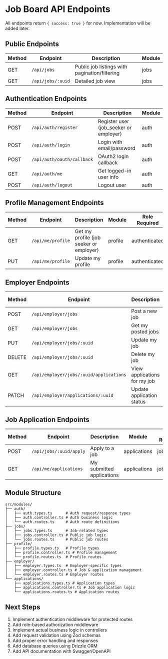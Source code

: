 # Job Board API Endpoints

All endpoints return `{ success: true }` for now. Implementation will be added later.

## Public Endpoints

| Method | Endpoint          | Description                                   | Module |
| ------ | ----------------- | --------------------------------------------- | ------ |
| GET    | `/api/jobs`       | Public job listings with pagination/filtering | jobs   |
| GET    | `/api/jobs/:uuid` | Detailed job view                             | jobs   |

## Authentication Endpoints

| Method | Endpoint                   | Description                            | Module |
| ------ | -------------------------- | -------------------------------------- | ------ |
| POST   | `/api/auth/register`       | Register user (job_seeker or employer) | auth   |
| POST   | `/api/auth/login`          | Login with email/password              | auth   |
| POST   | `/api/auth/oauth/callback` | OAuth2 login callback                  | auth   |
| GET    | `/api/auth/me`             | Get logged-in user info                | auth   |
| POST   | `/api/auth/logout`         | Logout user                            | auth   |

## Profile Management Endpoints

| Method | Endpoint          | Description                             | Module  | Role Required |
| ------ | ----------------- | --------------------------------------- | ------- | ------------- |
| GET    | `/api/me/profile` | Get my profile (job seeker or employer) | profile | authenticated |
| PUT    | `/api/me/profile` | Update my profile                       | profile | authenticated |

## Employer Endpoints

| Method | Endpoint                                | Description                  | Module   | Role Required |
| ------ | --------------------------------------- | ---------------------------- | -------- | ------------- |
| POST   | `/api/employer/jobs`                    | Post a new job               | employer | employer      |
| GET    | `/api/employer/jobs`                    | Get my posted jobs           | employer | employer      |
| PUT    | `/api/employer/jobs/:uuid`              | Update my job                | employer | employer      |
| DELETE | `/api/employer/jobs/:uuid`              | Delete my job                | employer | employer      |
| GET    | `/api/employer/jobs/:uuid/applications` | View applications for my job | employer | employer      |
| PATCH  | `/api/employer/applications/:uuid`      | Update application status    | employer | employer      |

## Job Application Endpoints

| Method | Endpoint                | Description               | Module       | Role Required |
| ------ | ----------------------- | ------------------------- | ------------ | ------------- |
| POST   | `/api/jobs/:uuid/apply` | Apply to a job            | applications | job_seeker    |
| GET    | `/api/me/applications`  | My submitted applications | applications | job_seeker    |

## Module Structure

```text
src/modules/
├── auth/
│   ├── auth.types.ts      # Auth request/response types
│   ├── auth.controller.ts # Auth business logic
│   └── auth.routes.ts     # Auth route definitions
├── jobs/
│   ├── jobs.types.ts      # Job-related types
│   ├── jobs.controller.ts # Public job logic
│   └── jobs.routes.ts     # Public job routes
├── profile/
│   ├── profile.types.ts   # Profile types
│   ├── profile.controller.ts # Profile management
│   └── profile.routes.ts  # Profile routes
├── employer/
│   ├── employer.types.ts  # Employer-specific types
│   ├── employer.controller.ts # Job & application management
│   └── employer.routes.ts # Employer routes
└── applications/
    ├── applications.types.ts # Application types
    ├── applications.controller.ts # Job application logic
    └── applications.routes.ts # Application routes
```

## Next Steps

1. Implement authentication middleware for protected routes
2. Add role-based authorization middleware
3. Implement actual business logic in controllers
4. Add request validation using Zod schemas
5. Add proper error handling and responses
6. Add database queries using Drizzle ORM
7. Add API documentation with Swagger/OpenAPI
